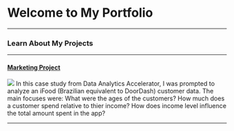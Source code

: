 # Welcome to My Portfolio

---

### Learn About My Projects

---
#### [Marketing Project](https://www.linkedin.com/pulse/delivery-app-marketing-analysis-gregory-santoro/)
[<img src="images/Delivery-App-Analysis_Image_Gregory-Santoro_2.png?raw=true"/>](https://www.linkedin.com/pulse/delivery-app-marketing-analysis-gregory-santoro/)
In this case study from Data Analytics Accelerator, I was prompted to analyze an iFood (Brazilian equivalent to DoorDash) customer data. The main focuses were:
What were the ages of the customers?
How much does a customer spend relative to thier income?
How does income level influence the total amount spent in the app?

---
